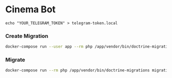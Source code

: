 # Cinema Bot

```
echo "YOUR_TELEGRAM_TOKEN" > telegram-token.local
```

### Create Migration

``` bash
docker-compose run --user app --rm php /app/vendor/bin/doctrine-migrations migrations:generate --configuration /app/migrations.php --db-configuration /app/doctrine.php
```

### Migrate

``` bash
docker-compose run --rm php /app/vendor/bin/doctrine-migrations migrations:migrate --configuration /app/migrations.php --db-configuration /app/doctrine.php --no-interaction latest
```
